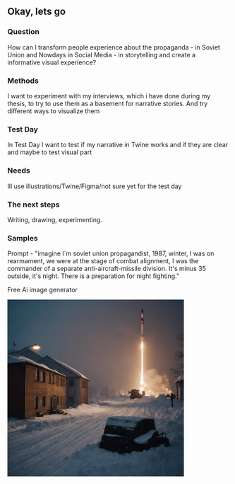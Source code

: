 ## Okay, lets go

### Question

How can I transform people experience about the propaganda - in Soviet Union and Nowdays in Social Media - in storytelling and create a informative visual experience? 

### Methods

I want to experiment with my interviews, which i have done during my thesis, to try to use them as a basement for narrative stories. And try different ways to visualize them 

### Test Day

In Test Day I want to test if my narrative in Twine works and if they are clear and maybe to test visual part

### Needs

Ill use illustrations/Twine/Figma/not sure yet for the test day

### The next steps

Writing, drawing, experimenting. 

### Samples

Prompt - "imagine I`m soviet union propagandist, 1987, winter, I was on rearmament, we were at the stage of combat alignment, I was the commander of a separate anti-aircraft-missile division. It's minus 35 outside, it's night. There is a preparation for night fighting."

Free Ai image generator

<img src="Photos/16.jpg" width="400px">